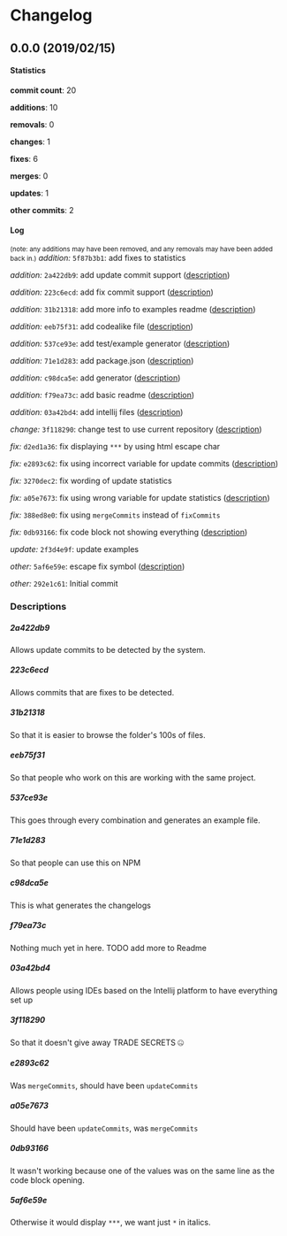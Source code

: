 # Changelog
## 0.0.0 (2019/02/15)
#### Statistics
**commit count**: 20

**additions**: 10

**removals**: 0

**changes**: 1

**fixes**: 6

**merges**: 0

**updates**: 1

**other commits**: 2

#### Log
<small>(note: any additions may have been removed, and any removals may have been added back in.)</small>
*addition:* `5f87b3b1`: add fixes to statistics

*addition:* `2a422db9`: add update commit support ([description](#2a422db9-8))

*addition:* `223c6ecd`: add fix commit support ([description](#223c6ecd-8))

*addition:* `31b21318`: add more info to examples readme ([description](#31b21318-8))

*addition:* `eeb75f31`: add codealike file ([description](#eeb75f31-8))

*addition:* `537ce93e`: add test/example generator ([description](#537ce93e-8))

*addition:* `71e1d283`: add package.json ([description](#71e1d283-8))

*addition:* `c98dca5e`: add generator ([description](#c98dca5e-8))

*addition:* `f79ea73c`: add basic readme ([description](#f79ea73c-8))

*addition:* `03a42bd4`: add intellij files ([description](#03a42bd4-8))

*change:* `3f118290`: change test to use current repository ([description](#3f118290-8))

*fix:* `d2ed1a36`: fix displaying `***` by using html escape char

*fix:* `e2893c62`: fix using incorrect variable for update commits ([description](#e2893c62-8))

*fix:* `3270dec2`: fix wording of update statistics

*fix:* `a05e7673`: fix using wrong variable for update statistics ([description](#a05e7673-8))

*fix:* `388ed8e0`: fix using `mergeCommits` instead of `fixCommits`

*fix:* `0db93166`: fix code block not showing everything ([description](#0db93166-8))

*update:* `2f3d4e9f`: update examples

*other:* `5af6e59e`: escape fix symbol ([description](#5af6e59e-8))

*other:* `292e1c61`: Initial commit

### Descriptions
##### 2a422db9
Allows update commits to be detected by the system.
##### 223c6ecd
Allows commits that are fixes to be detected.
##### 31b21318
So that it is easier to browse the folder's 100s of files.
##### eeb75f31
So that people who work on this are working with the same project.
##### 537ce93e
This goes through every combination and generates an example file.
##### 71e1d283
So that people can use this on NPM
##### c98dca5e
This is what generates the changelogs
##### f79ea73c
Nothing much yet in here. TODO add more to Readme
##### 03a42bd4
Allows people using IDEs based on the Intellij platform to have everything set up
##### 3f118290
So that it doesn't give away TRADE SECRETS 🤐
##### e2893c62
Was `mergeCommits`, should have been `updateCommits`
##### a05e7673
Should have been `updateCommits`, was `mergeCommits`
##### 0db93166
It wasn't working because one of the values was on the same line as the code block opening.
##### 5af6e59e
Otherwise it would display `***`, we want just `*` in italics.
